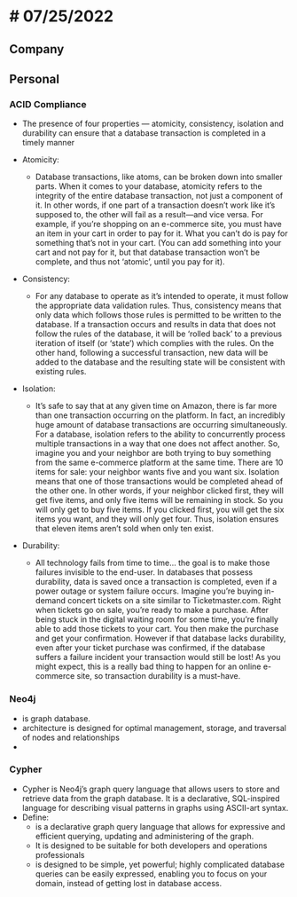 # # 07/25/2022

## Company

## Personal

### ACID Compliance

- The presence of four properties — atomicity, consistency, isolation and durability can ensure that a database transaction is completed in a timely manner

- Atomicity:

  - Database transactions, like atoms, can be broken down into smaller parts. When it comes to your database, atomicity refers to the integrity of the entire database transaction, not just a component of it. In other words, if one part of a transaction doesn’t work like it’s supposed to, the other will fail as a result—and vice versa. For example, if you’re shopping on an e-commerce site, you must have an item in your cart in order to pay for it. What you can’t do is pay for something that’s not in your cart. (You can add something into your cart and not pay for it, but that database transaction won’t be complete, and thus not ‘atomic’, until you pay for it).

- Consistency:

  - For any database to operate as it’s intended to operate, it must follow the appropriate data validation rules. Thus, consistency means that only data which follows those rules is permitted to be written to the database. If a transaction occurs and results in data that does not follow the rules of the database, it will be ‘rolled back’ to a previous iteration of itself (or ‘state’) which complies with the rules. On the other hand, following a successful transaction, new data will be added to the database and the resulting state will be consistent with existing rules.

- Isolation:

  - It’s safe to say that at any given time on Amazon, there is far more than one transaction occurring on the platform. In fact, an incredibly huge amount of database transactions are occurring simultaneously. For a database, isolation refers to the ability to concurrently process multiple transactions in a way that one does not affect another. So, imagine you and your neighbor are both trying to buy something from the same e-commerce platform at the same time. There are 10 items for sale: your neighbor wants five and you want six. Isolation means that one of those transactions would be completed ahead of the other one. In other words, if your neighbor clicked first, they will get five items, and only five items will be remaining in stock. So you will only get to buy five items. If you clicked first, you will get the six items you want, and they will only get four. Thus, isolation ensures that eleven items aren’t sold when only ten exist.

- Durability:

  - All technology fails from time to time… the goal is to make those failures invisible to the end-user. In databases that possess durability, data is saved once a transaction is completed, even if a power outage or system failure occurs. Imagine you’re buying in-demand concert tickets on a site similar to Ticketmaster.com. Right when tickets go on sale, you’re ready to make a purchase. After being stuck in the digital waiting room for some time, you’re finally able to add those tickets to your cart. You then make the purchase and get your confirmation. However if that database lacks durability, even after your ticket purchase was confirmed, if the database suffers a failure incident your transaction would still be lost! As you might expect, this is a really bad thing to happen for an online e-commerce site, so transaction durability is a must-have.

### Neo4j

- is graph database.
- architecture is designed for optimal management, storage, and traversal of nodes and relationships
-

### Cypher

- Cypher is Neo4j’s graph query language that allows users to store and retrieve data from the graph database. It is a declarative, SQL-inspired language for describing visual patterns in graphs using ASCII-art syntax.
- Define:
  - is a declarative graph query language that allows for expressive and efficient querying, updating and administering of the graph.
  - It is designed to be suitable for both developers and operations professionals
  - is designed to be simple, yet powerful; highly complicated database queries can be easily expressed, enabling you to focus on your domain, instead of getting lost in database access.
